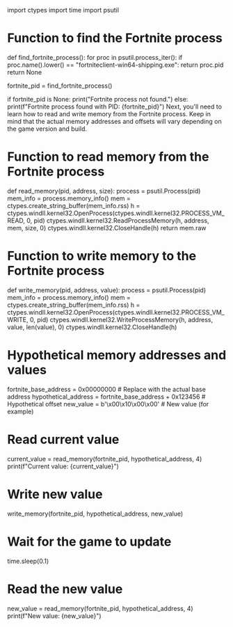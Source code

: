 import ctypes
import time
import psutil

# Function to find the Fortnite process
def find_fortnite_process():
    for proc in psutil.process_iter():
        if proc.name().lower() == "fortniteclient-win64-shipping.exe":
            return proc.pid
    return None

fortnite_pid = find_fortnite_process()

if fortnite_pid is None:
    print("Fortnite process not found.")
else:
    print(f"Fortnite process found with PID: {fortnite_pid}")
Next, you'll need to learn how to read and write memory from the Fortnite process. Keep in mind that the actual memory addresses and offsets will vary depending on the game version and build.
# Function to read memory from the Fortnite process
def read_memory(pid, address, size):
    process = psutil.Process(pid)
    mem_info = process.memory_info()
    mem = ctypes.create_string_buffer(mem_info.rss)
    h = ctypes.windll.kernel32.OpenProcess(ctypes.windll.kernel32.PROCESS_VM_READ, 0, pid)
    ctypes.windll.kernel32.ReadProcessMemory(h, address, mem, size, 0)
    ctypes.windll.kernel32.CloseHandle(h)
    return mem.raw

# Function to write memory to the Fortnite process
def write_memory(pid, address, value):
    process = psutil.Process(pid)
    mem_info = process.memory_info()
    mem = ctypes.create_string_buffer(mem_info.rss)
    h = ctypes.windll.kernel32.OpenProcess(ctypes.windll.kernel32.PROCESS_VM_WRITE, 0, pid)
    ctypes.windll.kernel32.WriteProcessMemory(h, address, value, len(value), 0)
    ctypes.windll.kernel32.CloseHandle(h)

# Hypothetical memory addresses and values
fortnite_base_address = 0x00000000  # Replace with the actual base address
hypothetical_address = fortnite_base_address + 0x123456  # Hypothetical offset
new_value = b'\x00\x10\x00\x00'  # New value (for example)

# Read current value
current_value = read_memory(fortnite_pid, hypothetical_address, 4)
print(f"Current value: {current_value}")

# Write new value
write_memory(fortnite_pid, hypothetical_address, new_value)

# Wait for the game to update
time.sleep(0.1)

# Read the new value
new_value = read_memory(fortnite_pid, hypothetical_address, 4)
print(f"New value: {new_value}")
